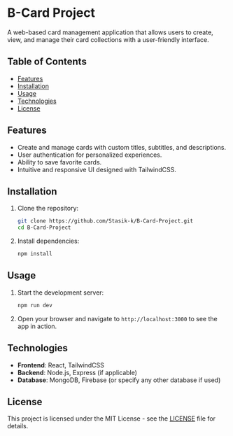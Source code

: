 # B-Card Project

A web-based card management application that allows users to create, view, and manage their card collections with a user-friendly interface.

## Table of Contents
- [Features](#features)
- [Installation](#installation)
- [Usage](#usage)
- [Technologies](#technologies)
- [License](#license)

## Features
- Create and manage cards with custom titles, subtitles, and descriptions.
- User authentication for personalized experiences.
- Ability to save favorite cards.
- Intuitive and responsive UI designed with TailwindCSS.

## Installation
1. Clone the repository:
   ```bash
   git clone https://github.com/Stasik-k/B-Card-Project.git
   cd B-Card-Project
   ```

2. Install dependencies:
   ```bash
   npm install
   ```

## Usage
1. Start the development server:
   ```bash
   npm run dev
   ```

2. Open your browser and navigate to `http://localhost:3000` to see the app in action.

## Technologies
- **Frontend**: React, TailwindCSS
- **Backend**: Node.js, Express (if applicable)
- **Database**: MongoDB, Firebase (or specify any other database if used)

## License
This project is licensed under the MIT License - see the [LICENSE](LICENSE) file for details.
